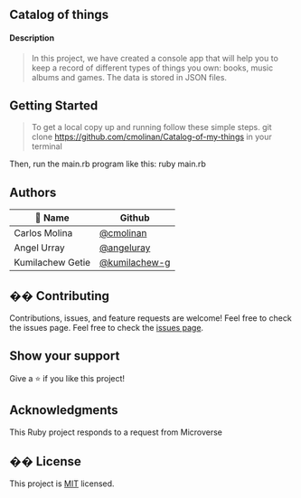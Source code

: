 ## Catalog of things

#### Description
> In this project, we have created a console app that will help you to keep a record of different types of things you own: books, music albums and games. The data is stored in JSON files.

## Getting Started

> To get a local copy up and running follow these simple steps.
git clone https://github.com/cmolinan/Catalog-of-my-things in your terminal

Then, run the main.rb program like this:
ruby main.rb

## Authors

| 👤 Name | Github |
|------|--------|
|Carlos Molina|[@cmolinan](https://github.com/cmolinan)|
|Angel Urray|[@angeluray](https://github.com/angeluray)|
|Kumilachew Getie|[@kumilachew-g](https://github.com/kumilachew-g)|

## �� Contributing
Contributions, issues, and feature requests are welcome!
Feel free to check the issues page.
Feel free to check the [issues page](../../issues/).
​
## Show your support
Give a ⭐️ if you like this project!
## Acknowledgments 
This Ruby project responds to a request from Microverse
## �� License
This project is [MIT](./MIT.md) licensed.
